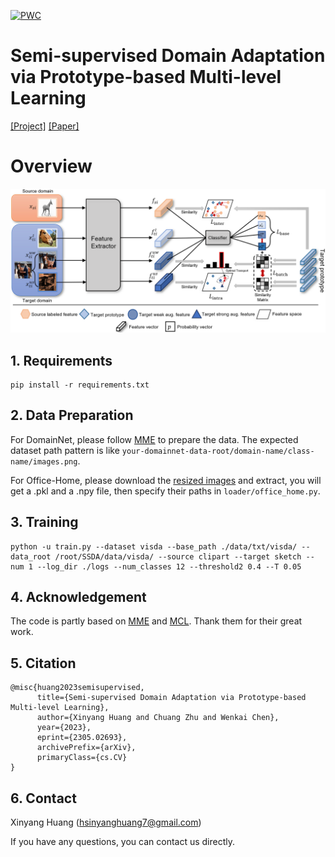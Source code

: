 [![PWC](https://img.shields.io/endpoint.svg?url=https://paperswithcode.com/badge/semi-supervised-domain-adaptation-via-2/semi-supervised-domain-adaptation-on)](https://paperswithcode.com/sota/semi-supervised-domain-adaptation-on?p=semi-supervised-domain-adaptation-via-2)

# Semi-supervised Domain Adaptation via Prototype-based Multi-level Learning
[[Project]](https://bupt-ai-cz.github.io/ProML/) [[Paper]](https://arxiv.org/abs/2305.02693)

# Overview
![](framework.png)
## 1. Requirements
```shell
pip install -r requirements.txt
```

## 2. Data Preparation
For DomainNet, please follow [MME](https://github.com/VisionLearningGroup/SSDA_MME) to prepare the data. The expected dataset path pattern is like `your-domainnet-data-root/domain-name/class-name/images.png`.

For Office-Home, please download the [resized images](https://drive.google.com/file/d/1OkkrggGq35QSZNPuYhmrdmMZXtkqnBqO/view?usp=sharing) and extract, you will get a .pkl and a .npy file, then specify their paths in `loader/office_home.py`.

## 3. Training

```shell
python -u train.py --dataset visda --base_path ./data/txt/visda/ --data_root /root/SSDA/data/visda/ --source clipart --target sketch --num 1 --log_dir ./logs --num_classes 12 --threshold2 0.4 --T 0.05
```

## 4. Acknowledgement

The code is partly based on [MME](https://github.com/VisionLearningGroup/SSDA_MME) and [MCL](https://github.com/chester256/MCL). Thank them for their great work.


## 5. Citation
```shell
@misc{huang2023semisupervised,
      title={Semi-supervised Domain Adaptation via Prototype-based Multi-level Learning}, 
      author={Xinyang Huang and Chuang Zhu and Wenkai Chen},
      year={2023},
      eprint={2305.02693},
      archivePrefix={arXiv},
      primaryClass={cs.CV}
}
```

## 6. Contact

Xinyang Huang ([hsinyanghuang7@gmail.com](hsinyanghuang7@gmail.com))

If you have any questions, you can contact us directly.
